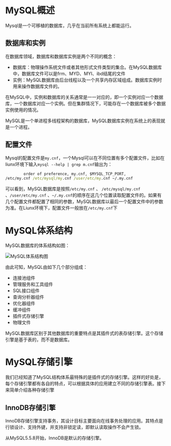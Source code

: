# MySQL概述

Mysql是一个可移植的数据库，几乎在当前所有系统上都能运行。

## 数据库和实例

在数据库领域，数据库和数据库实例是两个不同的概念：

* 数据库：物理操作系统文件或者其他形式文件类型的集合。在MySQL数据库中，数据库文件可以是frm、MYD、MYI、ibd结尾的文件
* 实例：MySQL数据库由后台线程以及一个共享内存区域组成。数据库实例时用来操作数据库文件的。

在MySQL中，实例和数据库的关系通常是一一对应的，即一个实例对应一个数据库，一个数据库对应一个实例。但在集群情况下，可能存在一个数据库被多个数据实例使用的情况。

MySQL是一个单进程多线程架构的数据库，MySQL数据库实例在系统上的表现就是一个进程。

##  配置文件

Mysql的配置文件是`my.cnf`，一个Mysql可以在不同位置有多个配置文件，比如在liunx环境下输入`mysql --help | grep m.cnf`输出为：

~~~cmd
		order of preference, my.cnf, $MYSQL_TCP_PORT,
/etc/my.cnf /etc/mysql/my.cnf /user/etc/my.cnf ~/.my.cnf
~~~

可以看到，MySQL数据库是按照`/etc/my.cnf` 、 `/etc/mysql/my.cnf` 、`/user/etc/my.cnf` 、`~/.my.cnf`的顺序在这几个位置读取配置文件的。如果有几个配置文件都配置了相同的参数，MySQL数据库以最后一个配置文件中的参数为准。在Liunx环境下，配置文件一般放在`/etc/my.cnf`下

# MySQL体系结构

MySQL数据库的体系结构如图：

![MySQL体系结构图](https://gitee.com/wangziming707/note-pic/raw/master/img/MySQL%E4%BD%93%E7%B3%BB%E7%BB%93%E6%9E%84%E5%9B%BE.jpg)

由此可知，MySQL由如下几个部分组成：

* 连接池组件
* 管理服务和工具组件
* SQL接口组件
* 查询分析器组件
* 优化器组件
* 缓冲组件
* 插件式存储引擎
* 物理文件

MySQL数据库区别于其他数据库的重要特点是其插件式的表存储引擎。这个存储引擎是基于表的，而不是数据库。

# MySQL存储引擎

我们已经知道了MySQL结构体系最特殊的是插件式的存储引擎。这样的好处是，每个存储引擎都有各自的特点，可以根据具体的应用建立不同的存储引擎表。接下来简单介绍各种存储引擎

## InnoDB存储引擎

InnoDB存储引擎支持事务，其设计目标主要面向在线事务处理的应用。其特点是行锁设计、支持外键，并支持非锁定读，即默认读取操作不会产生锁。

从MySQL5.5.8开始，InnoDB是默认的存储引擎。

















